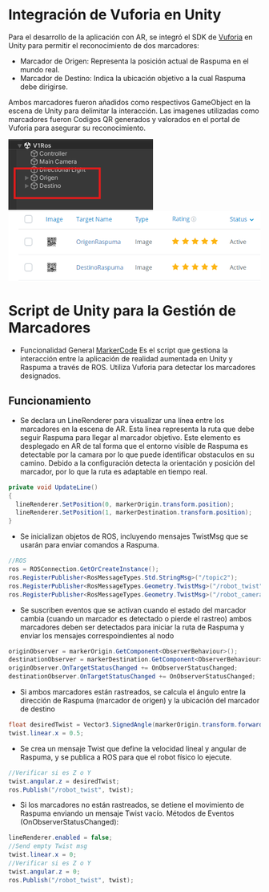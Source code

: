 
# Integración de Vuforia en Unity
Para el desarrollo de la aplicación con AR, se integró el SDK de [Vuforia](https://developer.vuforia.com/downloads/sdk) en Unity para permitir el reconocimiento de dos marcadores:

- Marcador de Origen: Representa la posición actual de Raspuma en el mundo real.
- Marcador de Destino: Indica la ubicación objetivo a la cual Raspuma debe dirigirse.

Ambos marcadores fueron añadidos como respectivos GameObject en la escena de Unity para delimitar la interacción. Las imagenes utilizadas como marcadores fueron Codigos QR generados y valorados en el portal de Vuforia para asegurar su reconocimiento.

![UnityProyecto](/RobóticaMóvil/Programas/Raspuma/RaspumaUnityAR-ROS/Images/Marcadores.png)
![UnityProyecto](/RobóticaMóvil/Programas/Raspuma/RaspumaUnityAR-ROS/Images/MarcadoresVuforia.png)

# Script de Unity para la Gestión de Marcadores 

- Funcionalidad General
[MarkerCode](/src/Scripts/MarkerManager.cs) Es el script que gestiona la interacción entre la aplicación de realidad aumentada en Unity y Raspuma a través de ROS. Utiliza Vuforia para detectar los marcadores designados.

## Funcionamiento 

- Se declara un LineRenderer para visualizar una línea entre los marcadores en la escena de AR. Esta linea representa la ruta que debe seguir Raspuma para llegar al marcador objetivo. Este elemento es desplegado en AR de tal forma que el entorno visible de Raspuma es detectable por la camara por lo que puede identificar obstaculos en su camino. Debido a la configuración detecta la orientación y posición del marcador, por lo que la ruta es adaptable en tiempo real.

```C#
private void UpdateLine()
{
  lineRenderer.SetPosition(0, markerOrigin.transform.position);
  lineRenderer.SetPosition(1, markerDestination.transform.position);
}
```

- Se inicializan objetos de ROS, incluyendo mensajes TwistMsg que se usarán para enviar comandos a Raspuma.

```C#
//ROS
ros = ROSConnection.GetOrCreateInstance();
ros.RegisterPublisher<RosMessageTypes.Std.StringMsg>("/topic2");
ros.RegisterPublisher<RosMessageTypes.Geometry.TwistMsg>("/robot_twist");
ros.RegisterPublisher<RosMessageTypes.Geometry.TwistMsg>("/robot_camera_twist");
```

- Se suscriben eventos que se activan cuando el estado del marcador cambia (cuando un marcador es detectado o pierde el rastreo) ambos marcadores deben ser detectados para iniciar la ruta de Raspuma y enviar los mensajes correspoindientes al nodo

```C#
originObserver = markerOrigin.GetComponent<ObserverBehaviour>();
destinationObserver = markerDestination.GetComponent<ObserverBehaviour>();
originObserver.OnTargetStatusChanged += OnObserverStatusChanged;
destinationObserver.OnTargetStatusChanged += OnObserverStatusChanged;
```

- Si ambos marcadores están rastreados, se calcula el ángulo entre la dirección de Raspuma (marcador de origen) y la ubicación del marcador de destino

```C#
float desiredTwist = Vector3.SignedAngle(markerOrigin.transform.forward, markerDestination.transform.position- markerOrigin.transform.position, new Vector3(0,1,0));
twist.linear.x = 0.5;
```

- Se crea un mensaje Twist que define la velocidad lineal y angular de Raspuma, y se publica a ROS para que el robot físico lo ejecute.

```C#
//Verificar si es Z o Y
twist.angular.z = desiredTwist; 
ros.Publish("/robot_twist", twist);
```

- Si los marcadores no están rastreados, se detiene el movimiento de Raspuma enviando un mensaje Twist vacío.
Métodos de Eventos (OnObserverStatusChanged):

```C#
lineRenderer.enabled = false;
//Send empty Twist msg
twist.linear.x = 0;
//Verificar si es Z o Y
twist.angular.z = 0;
ros.Publish("/robot_twist", twist);
```
